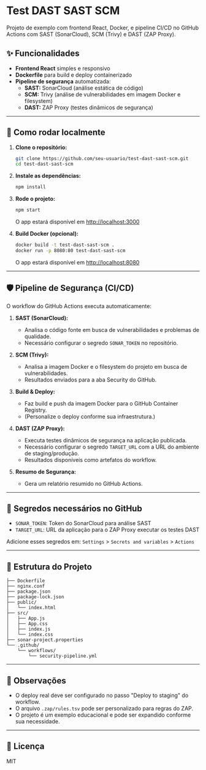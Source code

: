# Test DAST SAST SCM

Projeto de exemplo com frontend React, Docker, e pipeline CI/CD no GitHub Actions com SAST (SonarCloud), SCM (Trivy) e DAST (ZAP Proxy).

## ✨ Funcionalidades
- **Frontend React** simples e responsivo
- **Dockerfile** para build e deploy containerizado
- **Pipeline de segurança** automatizada:
  - **SAST:** SonarCloud (análise estática de código)
  - **SCM:** Trivy (análise de vulnerabilidades em imagem Docker e filesystem)
  - **DAST:** ZAP Proxy (testes dinâmicos de segurança)

---

## 🚀 Como rodar localmente

1. **Clone o repositório:**
   ```sh
   git clone https://github.com/seu-usuario/test-dast-sast-scm.git
   cd test-dast-sast-scm
   ```

2. **Instale as dependências:**
   ```sh
   npm install
   ```

3. **Rode o projeto:**
   ```sh
   npm start
   ```
   O app estará disponível em [http://localhost:3000](http://localhost:3000)

4. **Build Docker (opcional):**
   ```sh
   docker build -t test-dast-sast-scm .
   docker run -p 8080:80 test-dast-sast-scm
   ```
   O app estará disponível em [http://localhost:8080](http://localhost:8080)

---

## 🛡️ Pipeline de Segurança (CI/CD)

O workflow do GitHub Actions executa automaticamente:

1. **SAST (SonarCloud):**
   - Analisa o código fonte em busca de vulnerabilidades e problemas de qualidade.
   - Necessário configurar o segredo `SONAR_TOKEN` no repositório.

2. **SCM (Trivy):**
   - Analisa a imagem Docker e o filesystem do projeto em busca de vulnerabilidades.
   - Resultados enviados para a aba Security do GitHub.

3. **Build & Deploy:**
   - Faz build e push da imagem Docker para o GitHub Container Registry.
   - (Personalize o deploy conforme sua infraestrutura.)

4. **DAST (ZAP Proxy):**
   - Executa testes dinâmicos de segurança na aplicação publicada.
   - Necessário configurar o segredo `TARGET_URL` com a URL do ambiente de staging/produção.
   - Resultados disponíveis como artefatos do workflow.

5. **Resumo de Segurança:**
   - Gera um relatório resumido no GitHub Actions.

---

## 🔑 Segredos necessários no GitHub

- `SONAR_TOKEN`: Token do SonarCloud para análise SAST
- `TARGET_URL`: URL da aplicação para o ZAP Proxy executar os testes DAST

Adicione esses segredos em: `Settings` > `Secrets and variables` > `Actions`

---

## 📂 Estrutura do Projeto

```
├── Dockerfile
├── nginx.conf
├── package.json
├── package-lock.json
├── public/
│   └── index.html
├── src/
│   ├── App.js
│   ├── App.css
│   ├── index.js
│   └── index.css
├── sonar-project.properties
└── .github/
    └── workflows/
        └── security-pipeline.yml
```

---

## 📢 Observações
- O deploy real deve ser configurado no passo "Deploy to staging" do workflow.
- O arquivo `.zap/rules.tsv` pode ser personalizado para regras do ZAP.
- O projeto é um exemplo educacional e pode ser expandido conforme sua necessidade.

---

## 📝 Licença
MIT 